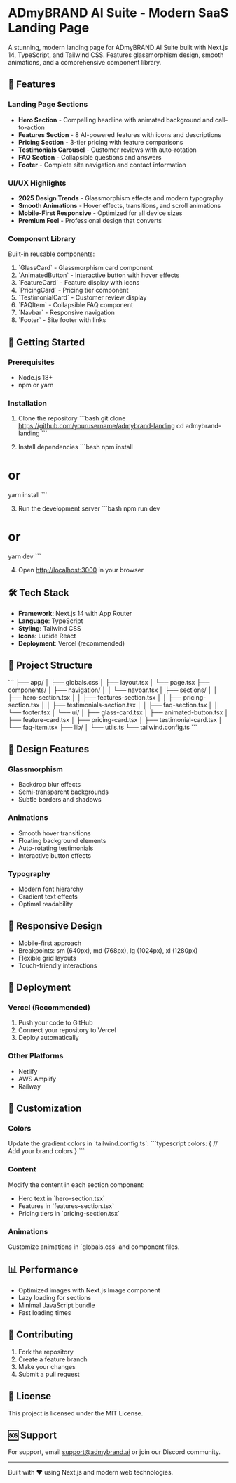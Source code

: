 # ADmyBRAND AI Suite - Modern SaaS Landing Page

A stunning, modern landing page for ADmyBRAND AI Suite built with Next.js 14, TypeScript, and Tailwind CSS. Features glassmorphism design, smooth animations, and a comprehensive component library.

## 🌟 Features

### Landing Page Sections
- **Hero Section** - Compelling headline with animated background and call-to-action
- **Features Section** - 8 AI-powered features with icons and descriptions
- **Pricing Section** - 3-tier pricing with feature comparisons
- **Testimonials Carousel** - Customer reviews with auto-rotation
- **FAQ Section** - Collapsible questions and answers
- **Footer** - Complete site navigation and contact information

### UI/UX Highlights
- **2025 Design Trends** - Glassmorphism effects and modern typography
- **Smooth Animations** - Hover effects, transitions, and scroll animations
- **Mobile-First Responsive** - Optimized for all device sizes
- **Premium Feel** - Professional design that converts

### Component Library
Built-in reusable components:
1. \`GlassCard\` - Glassmorphism card component
2. \`AnimatedButton\` - Interactive button with hover effects
3. \`FeatureCard\` - Feature display with icons
4. \`PricingCard\` - Pricing tier component
5. \`TestimonialCard\` - Customer review display
6. \`FAQItem\` - Collapsible FAQ component
7. \`Navbar\` - Responsive navigation
8. \`Footer\` - Site footer with links

## 🚀 Getting Started

### Prerequisites
- Node.js 18+ 
- npm or yarn

### Installation

1. Clone the repository
\`\`\`bash
git clone https://github.com/yourusername/admybrand-landing
cd admybrand-landing
\`\`\`

2. Install dependencies
\`\`\`bash
npm install
# or
yarn install
\`\`\`

3. Run the development server
\`\`\`bash
npm run dev
# or
yarn dev
\`\`\`

4. Open [http://localhost:3000](http://localhost:3000) in your browser

## 🛠️ Tech Stack

- **Framework**: Next.js 14 with App Router
- **Language**: TypeScript
- **Styling**: Tailwind CSS
- **Icons**: Lucide React
- **Deployment**: Vercel (recommended)

## 📁 Project Structure

\`\`\`
├── app/
│   ├── globals.css
│   ├── layout.tsx
│   └── page.tsx
├── components/
│   ├── navigation/
│   │   └── navbar.tsx
│   ├── sections/
│   │   ├── hero-section.tsx
│   │   ├── features-section.tsx
│   │   ├── pricing-section.tsx
│   │   ├── testimonials-section.tsx
│   │   ├── faq-section.tsx
│   │   └── footer.tsx
│   └── ui/
│       ├── glass-card.tsx
│       ├── animated-button.tsx
│       ├── feature-card.tsx
│       ├── pricing-card.tsx
│       ├── testimonial-card.tsx
│       └── faq-item.tsx
├── lib/
│   └── utils.ts
└── tailwind.config.ts
\`\`\`

## 🎨 Design Features

### Glassmorphism
- Backdrop blur effects
- Semi-transparent backgrounds
- Subtle borders and shadows

### Animations
- Smooth hover transitions
- Floating background elements
- Auto-rotating testimonials
- Interactive button effects

### Typography
- Modern font hierarchy
- Gradient text effects
- Optimal readability

## 📱 Responsive Design

- Mobile-first approach
- Breakpoints: sm (640px), md (768px), lg (1024px), xl (1280px)
- Flexible grid layouts
- Touch-friendly interactions

## 🚀 Deployment

### Vercel (Recommended)
1. Push your code to GitHub
2. Connect your repository to Vercel
3. Deploy automatically

### Other Platforms
- Netlify
- AWS Amplify
- Railway

## 🔧 Customization

### Colors
Update the gradient colors in \`tailwind.config.ts\`:
\`\`\`typescript
colors: {
  // Add your brand colors
}
\`\`\`

### Content
Modify the content in each section component:
- Hero text in \`hero-section.tsx\`
- Features in \`features-section.tsx\`
- Pricing tiers in \`pricing-section.tsx\`

### Animations
Customize animations in \`globals.css\` and component files.

## 📊 Performance

- Optimized images with Next.js Image component
- Lazy loading for sections
- Minimal JavaScript bundle
- Fast loading times

## 🤝 Contributing

1. Fork the repository
2. Create a feature branch
3. Make your changes
4. Submit a pull request

## 📄 License

This project is licensed under the MIT License.

## 🆘 Support

For support, email support@admybrand.ai or join our Discord community.

---

Built with ❤️ using Next.js and modern web technologies.
